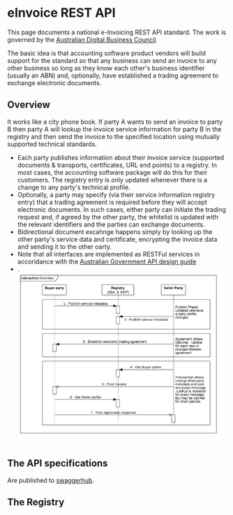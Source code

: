 # eInvoice REST API
This page documents a national e-Invoicing REST API standard.  The work is governed by the [Australian Digital Business Council](http://digitalbusinesscouncil.com.au/).

The basic idea is that accounting software product vendors will build support for the standard so that any business can send an invoice to any other business so long as they know each other's business identifier (usually an ABN) and, optionally, have established a trading agreement to exchange electronic documents.  

## Overview
It works like a city phone book.  If party A wants to send an invoice to party B then party A will lookup the invoice service information for party B in the registry and then send the invoice to the specified location using mutually supported technical standards.  
* Each party publishes information about their invoice service (supported documents & transports, certificates, URL end points) to a registry.  In most cases, the accounting software package will do this for their customers.  The registry entry is only updated whenever there is a change to any party's technical profile.
* Optionally, a party may specify (via their service information registry entry) that a trading agreement is required before they will accept electronic documents.  In such cases, either party can initiate the trading request and, if agreed by the other party, the whitelist is updated with the relevant identifiers and the parties can exchange documents.
* Bidirectional document excahnge happens simply by looking up the other party's service data and certificate, encrypting the invoice data and sending it to the other oarty.
* Note that all interfaces are implemented as RESTFul services in accoridance with the [Australian Government API design guide](https://www.dto.gov.au/standard/design-guides/api/)
* .
![Overview](eInvoiceOverview.png)

## The API specifications

Are published to [swaggerhub](https://swaggerhub.com/api/ausdigital/invoice/0.1).

## The Registry



